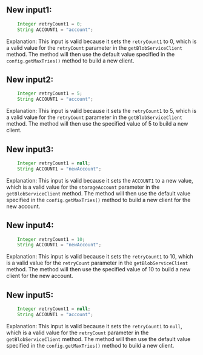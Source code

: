 ## New input1:
```java
    Integer retryCount1 = 0;
    String ACCOUNT1 = "account";
```
Explanation: This input is valid because it sets the `retryCount1` to 0, which is a valid value for the `retryCount` parameter in the `getBlobServiceClient` method. The method will then use the default value specified in the `config.getMaxTries()` method to build a new client.

## New input2:
```java
    Integer retryCount1 = 5;
    String ACCOUNT1 = "account";
```
Explanation: This input is valid because it sets the `retryCount1` to 5, which is a valid value for the `retryCount` parameter in the `getBlobServiceClient` method. The method will then use the specified value of 5 to build a new client.

## New input3:
```java
    Integer retryCount1 = null;
    String ACCOUNT1 = "newAccount";
```
Explanation: This input is valid because it sets the `ACCOUNT1` to a new value, which is a valid value for the `storageAccount` parameter in the `getBlobServiceClient` method. The method will then use the default value specified in the `config.getMaxTries()` method to build a new client for the new account.

## New input4:
```java
    Integer retryCount1 = 10;
    String ACCOUNT1 = "newAccount";
```
Explanation: This input is valid because it sets the `retryCount1` to 10, which is a valid value for the `retryCount` parameter in the `getBlobServiceClient` method. The method will then use the specified value of 10 to build a new client for the new account.

## New input5:
```java
    Integer retryCount1 = null;
    String ACCOUNT1 = "account";
```
Explanation: This input is valid because it sets the `retryCount1` to `null`, which is a valid value for the `retryCount` parameter in the `getBlobServiceClient` method. The method will then use the default value specified in the `config.getMaxTries()` method to build a new client.
